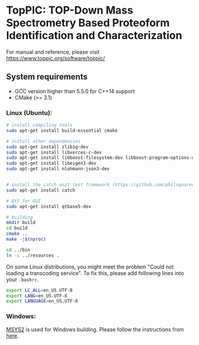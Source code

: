 # TopPIC: TOP-Down Mass Spectrometry Based Proteoform Identification and Characterization

For manual and reference, please visit https://www.toppic.org/software/toppic/

## System requirements

* GCC version higher than 5.5.0 for C++14 support
* CMake (>= 3.1)

### Linux (Ubuntu):

```sh
# install compiling tools
sudo apt-get install build-essential cmake

# install other dependencies
sudo apt-get install zlib1g-dev 
sudo apt-get install libxerces-c-dev  
sudo apt-get install libboost-filesystem-dev libboost-program-options-dev libboost-system-dev libboost-thread-dev libboost-iostreams-dev libboost-chrono-dev 
sudo apt-get install libeigen3-dev 
sudo apt-get install nlohmann-json3-dev


# install the catch unit test framework (https://github.com/philsquared/Catch)
sudo apt-get install catch

# Qt5 for GUI
sudo apt-get install qtbase5-dev

# building
mkdir build
cd build
cmake ..
make -j$(nproc)

cd ../bin
ln -s ../resources .
```

On some Linux distributions, you might meet the problem "Could not loading a transcoding service".
To fix this, please add following lines into your `.bashrc`.

```sh
export LC_ALL=en_US.UTF-8
export LANG=en_US.UTF-8
export LANGUAGE=en_US.UTF-8
```

### Windows:

[MSYS2](http://www.msys2.org/) is used for Windows building. Please follow the instructions from [here](doc/windows_build.md).
